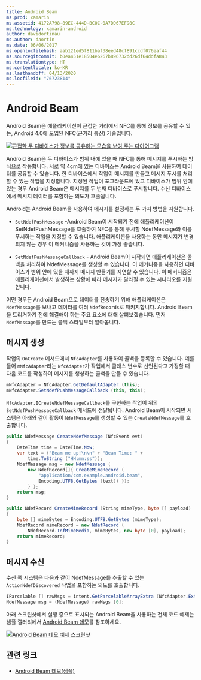 ```yaml
---
title: Android Beam
ms.prod: xamarin
ms.assetid: 4172A798-89EC-444D-BC0C-0A7DD67EF98C
ms.technology: xamarin-android
author: davidortinau
ms.author: daortin
ms.date: 06/06/2017
ms.openlocfilehash: aab121ed5f811baf38eed48cf891ccdf076eaf44
ms.sourcegitcommit: b0ea451e18504e6267b896732dd26df64ddfa843
ms.translationtype: HT
ms.contentlocale: ko-KR
ms.lasthandoff: 04/13/2020
ms.locfileid: "76723814"
---
```

# <a name="android-beam"></a>Android Beam

Android Beam은 애플리케이션이 근접한 거리에서 NFC를 통해 정보를 공유할 수 있는, Android 4.0에 도입된 NFC(근거리 통신) 기술입니다.

[![근접한 두 디바이스가 정보를 공유하는 모습을 보여 주는 다이어그램](android-beam-images/androidbeam.png)](android-beam-images/androidbeam.png#lightbox)

Android Beam은 두 디바이스가 범위 내에 있을 때 NFC를 통해 메시지를 푸시하는 방식으로 작동합니다. 서로 약 4cm에 있는 디바이스는 Android Beam을 사용하여 데이터를 공유할 수 있습니다. 한 디바이스에서 작업이 메시지를 만들고 메시지 푸시를 처리할 수 있는 작업을 지정합니다. 지정된 작업이 포그라운드에 있고 디바이스가 범위 안에 있는 경우 Android Beam은 메시지를 두 번째 디바이스로 푸시합니다. 수신 디바이스에서 메시지 데이터를 포함하는 의도가 호출됩니다.

Android는 Android Beam을 사용하여 메시지를 설정하는 두 가지 방법을 지원합니다.

- `SetNdefPushMessage` -Android Beam이 시작되기 전에 애플리케이션이 SetNdefPushMessage를 호출하여 NFC를 통해 푸시할 NdefMessage와 이를 푸시하는 작업을 지정할 수 있습니다. 애플리케이션을 사용하는 동안 메시지가 변경되지 않는 경우 이 메커니즘을 사용하는 것이 가장 좋습니다.

- `SetNdefPushMessageCallback` - Android Beam이 시작되면 애플리케이션은 콜백을 처리하여 NdefMessage를 생성할 수 있습니다. 이 메커니즘을 사용하면 디바이스가 범위 안에 있을 때까지 메시지 만들기를 지연할 수 있습니다. 이 메커니즘은 애플리케이션에서 발생하는 상황에 따라 메시지가 달라질 수 있는 시나리오를 지원합니다.

어떤 경우든 Android Beam으로 데이터를 전송하기 위해 애플리케이션은 `NdefMessage`를 보내고 데이터를 여러 `NdefRecords`로 패키지합니다. Android Beam을 트리거하기 전에 해결해야 하는 주요 요소에 대해 살펴보겠습니다. 먼저 `NdefMessage`를 만드는 콜백 스타일부터 알아봅니다.

## <a name="creating-a-message"></a>메시지 생성

작업의 `OnCreate` 메서드에서 `NfcAdapter`를 사용하여 콜백을 등록할 수 있습니다. 예를 들어 `mNfcAdapter`라는 `NfcAdapter`가 작업에서 클래스 변수로 선언된다고 가정할 때 다음 코드를 작성하여 메시지를 생성하는 콜백을 만들 수 있습니다.

```csharp
mNfcAdapter = NfcAdapter.GetDefaultAdapter (this);
mNfcAdapter.SetNdefPushMessageCallback (this, this);
```

`NfcAdapter.ICreateNdefMessageCallback`를 구현하는 작업이 위의 `SetNdefPushMessageCallback` 메서드에 전달됩니다. Android Beam이 시작되면 시스템은 아래와 같이 활동이 `NdefMessage`를 생성할 수 있는 `CreateNdefMessage`를 호출합니다.

```csharp
public NdefMessage CreateNdefMessage (NfcEvent evt)
{
    DateTime time = DateTime.Now;
    var text = ("Beam me up!\n\n" + "Beam Time: " +
        time.ToString ("HH:mm:ss"));
    NdefMessage msg = new NdefMessage (
        new NdefRecord[]{ CreateMimeRecord (
            "application/com.example.android.beam",
            Encoding.UTF8.GetBytes (text)) });
        } };
    return msg;
}

public NdefRecord CreateMimeRecord (String mimeType, byte [] payload)
{
    byte [] mimeBytes = Encoding.UTF8.GetBytes (mimeType);
    NdefRecord mimeRecord = new NdefRecord (
        NdefRecord.TnfMimeMedia, mimeBytes, new byte [0], payload);
    return mimeRecord;
}
```

## <a name="receiving-a-message"></a>메시지 수신

수신 쪽 시스템은 다음과 같이 NdefMessage를 추출할 수 있는 `ActionNdefDiscovered` 작업을 포함하는 의도를 호출합니다.

```csharp
IParcelable [] rawMsgs = intent.GetParcelableArrayExtra (NfcAdapter.ExtraNdefMessages);
NdefMessage msg = (NdefMessage) rawMsgs [0];
```

아래 스크린샷에서 실행 중으로 표시되는 Android Beam을 사용하는 전체 코드 예제는 샘플 갤러리에서 [Android Beam 데모](https://docs.microsoft.com/samples/xamarin/monodroid-samples/androidbeamdemo)를 참조하세요.

[![Android Beam 데모 예제 스크린샷](android-beam-images/24.png)](android-beam-images/24.png#lightbox)

## <a name="related-links"></a>관련 링크

- [Android Beam 데모(샘플)](https://docs.microsoft.com/samples/xamarin/monodroid-samples/androidbeamdemo)
